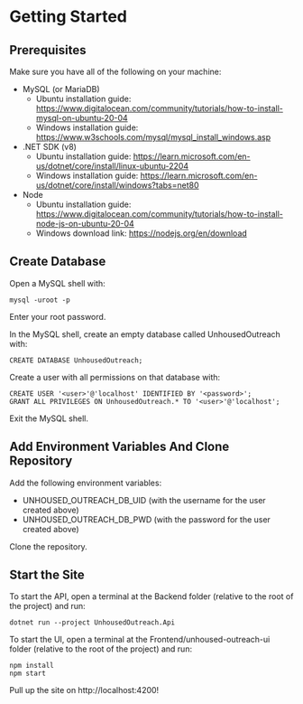 # Getting Started

## Prerequisites

Make sure you have all of the following on your machine:
- MySQL (or MariaDB)
  - Ubuntu installation guide: https://www.digitalocean.com/community/tutorials/how-to-install-mysql-on-ubuntu-20-04
  - Windows installation guide: https://www.w3schools.com/mysql/mysql_install_windows.asp
- .NET SDK (v8)
  - Ubuntu installation guide: https://learn.microsoft.com/en-us/dotnet/core/install/linux-ubuntu-2204
  - Windows installation guide: https://learn.microsoft.com/en-us/dotnet/core/install/windows?tabs=net80
- Node
  - Ubuntu installation guide: https://www.digitalocean.com/community/tutorials/how-to-install-node-js-on-ubuntu-20-04
  - Windows download link: https://nodejs.org/en/download 

## Create Database

Open a MySQL shell with:

`mysql -uroot -p`

Enter your root password.

In the MySQL shell, create an empty database called UnhousedOutreach with:  

`CREATE DATABASE UnhousedOutreach;`

Create a user with all permissions on that database with:  

`CREATE USER '<user>'@'localhost' IDENTIFIED BY '<password>';`  
`GRANT ALL PRIVILEGES ON UnhousedOutreach.* TO '<user>'@'localhost';`  

Exit the MySQL shell.

## Add Environment Variables And Clone Repository

Add the following environment variables:
- UNHOUSED_OUTREACH_DB_UID (with the username for the user created above)
- UNHOUSED_OUTREACH_DB_PWD (with the password for the user created above)

Clone the repository.

## Start the Site

To start the API, open a terminal at the Backend folder (relative to the root of the project) and run:

`dotnet run --project UnhousedOutreach.Api`

To start the UI, open a terminal at the Frontend/unhoused-outreach-ui folder (relative to the root of the project) and run:

`npm install`  
`npm start`

Pull up the site on http://localhost:4200!
